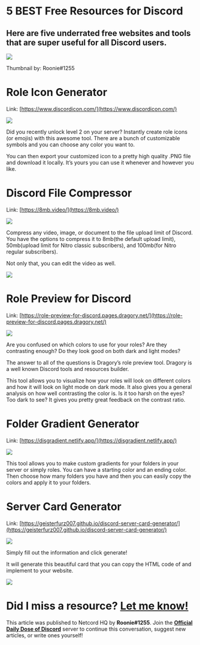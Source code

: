 5 BEST Free Resources for Discord
=================================

Here are five underrated free websites and tools that are super useful for all Discord users.
---------------------------------------------------------------------------------------------

![](https://miro.medium.com/max/1400/1*7QhwDJvwFnRNqrraHbCfKg.png)

Thumbnail by: Roonie#1255

Role Icon Generator
===================

Link: [https://www.discordicon.com/](https://www.discordicon.com/)

![](https://miro.medium.com/max/1400/1*LmRBH_viE3fXpECGzSNPaw.png)

Did you recently unlock level 2 on your server? Instantly create role icons (or emojis) with this awesome tool. There are a bunch of customizable symbols and you can choose any color you want to.

You can then export your customized icon to a pretty high quality .PNG file and download it locally. It’s yours you can use it whenever and however you like.

Discord File Compressor
=======================

Link: [https://8mb.video/](https://8mb.video/)

![](https://miro.medium.com/max/1400/1*r9tPVOGAMRNaQ84Zlhnnqw.png)

Compress any video, image, or document to the file upload limit of Discord. You have the options to compress it to 8mb(the default upload limit), 50mb(upload limit for Nitro classic subscribers), and 100mb(for Nitro regular subscribers).

Not only that, you can edit the video as well.

![](https://miro.medium.com/max/1008/1*rU0aH0ZXn5WZtwNc3dHUAQ.png)

Role Preview for Discord
========================

Link: [https://role-preview-for-discord.pages.dragory.net/](https://role-preview-for-discord.pages.dragory.net/)

![](https://miro.medium.com/max/1400/1*Xdnxp4zxSsWUfvt0EhFcZQ.png)

Are you confused on which colors to use for your roles? Are they contrasting enough? Do they look good on both dark and light modes?

The answer to all of the questions is Dragory’s role preview tool. Dragory is a well known Discord tools and resources builder.

This tool allows you to visualize how your roles will look on different colors and how it will look on light mode on dark mode. It also gives you a general analysis on how well contrasting the color is. Is it too harsh on the eyes? Too dark to see? It gives you pretty great feedback on the contrast ratio.

Folder Gradient Generator
=========================

Link: [https://disgradient.netlify.app/](https://disgradient.netlify.app/)

![](https://miro.medium.com/max/1400/1*71gsUbxJpQPlNHxIv65ZNw.png)

This tool allows you to make custom gradients for your folders in your server or simply roles. You can have a starting color and an ending color. Then choose how many folders you have and then you can easily copy the colors and apply it to your folders.

Server Card Generator
=====================

Link: [https://geisterfurz007.github.io/discord-server-card-generator/](https://geisterfurz007.github.io/discord-server-card-generator/)

![](https://miro.medium.com/max/1400/1*4jxB6PufLd85rcuug3GZJA.png)

Simply fill out the information and click generate!

It will generate this beautiful card that you can copy the HTML code of and implement to your website.

![](https://miro.medium.com/max/1322/1*92yTYYSCO5beYW8_f_F2hg.png)

Did I miss a resource? [Let me know!](https://discord.gg/JjfYGRJ2NN)
====================================================================

This article was published to Netcord HQ by **Roonie#1255**. Join the [**Official Daily Dose of Discord**](https://discord.gg/JjfYGRJ2NN) server to continue this conversation, suggest new articles, or write ones yourself!

